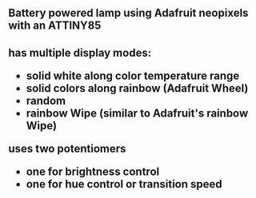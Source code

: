 <h2>Battery powered lamp using Adafruit neopixels with an ATTINY85<h2>

<p>has multiple display modes:</p>
<ul>
	<li>solid white along color temperature range</li>
	<li>solid colors along rainbow (Adafruit Wheel)</li>
	<li>random </li>
	<li>rainbow Wipe (similar to Adafruit's rainbow Wipe)</li>
</ul>

<p>uses two potentiomers</p>
<ul>
	<li>one for brightness control</li>
	<li>one for hue control or transition speed</li>
</ul>
